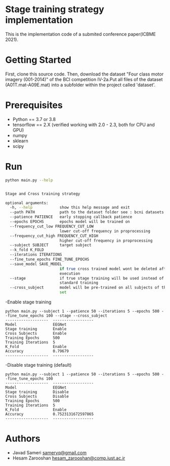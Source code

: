 # Stage training strategy implementation
This is the implementation code of a submited conference paper(ICBME 2021).

# Getting Started

First, clone this source code. Then, download the dataset "Four class motor imagery (001-2014)" of the BCI competition IV-2a.Put all files of the dataset (A01T.mat-A09E.mat) into a subfolder within the project called 'dataset'.

# Prerequisites
- Python == 3.7 or 3.8
- tensorflow == 2.X (verified working with 2.0 - 2.3, both for CPU and GPU)
- numpy
- sklearn
- scipy
# Run
```bash
python main.py --help


Stage and Cross training strategy

optional arguments:
  -h, --help            show this help message and exit
  --path PATH           path to the dataset folder see : bcni datasets fotmat
  --patience PATIENCE   early stopping callback patience
  --epochs EPOCHS       epochs model will be trained on
  --frequency_cut_low FREQUENCY_CUT_LOW
                        lower cut-off frequency in proprocessing
  --frequency_cut_high FREQUENCY_CUT_HIGH
                        higher cut-off frequency in proprocessing
  --subject SUBJECT     target subject
  --k_fold K_FOLD
  --iterations ITERATIONS
  --fine_tune_epochs FINE_TUNE_EPOCHS
  --save_model SAVE_MODEL
                        if true cross trained model wont be deleted after
                        execution
  --stage               if true stage training will be used instead of
                        standard training
  --cross_subject       model will be pre-trained on all subjects of the data
                        set
```

-Enable stage training
```
python main.py --subject 1 --patience 50 --iterations 5 --epochs 500 --fine_tune_epochs 100 --stage --cross_subject
-------------------  ------------------
Model                EEGNet
Stage training       Enable
Cross Subjects       Enable
Training Epochs      500
Training Iterations  5
K_Fold               Enable
Accuracy             0.79679
-------------------  ------------------
```

-Disable stage training (default)
```
python main.py --subject 1 --patience 50 --iterations 5 --epochs 500 --fine_tune_epochs 100 
-------------------  ------------------
Model                EEGNet
Stage training       Disable
Cross Subjects       Disable
Training Epochs      500
Training Iterations  5
K_Fold               Enable
Accuracy             0.7523131672597865
-------------------  ------------------
```



# Authors
- Javad Sameri        sameryq@gmail.com
- Hesam Zarooshan     hesam_zarooshan@comp.iust.ac.ir 
